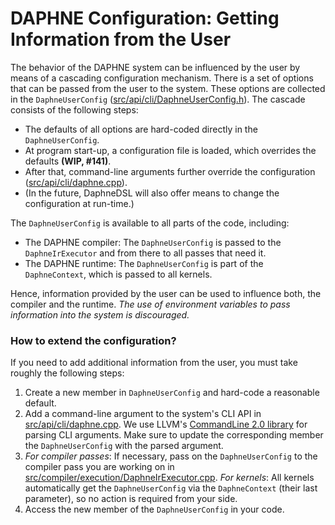 <!--
Copyright 2021 The DAPHNE Consortium

Licensed under the Apache License, Version 2.0 (the "License");
you may not use this file except in compliance with the License.
You may obtain a copy of the License at

    http://www.apache.org/licenses/LICENSE-2.0

Unless required by applicable law or agreed to in writing, software
distributed under the License is distributed on an "AS IS" BASIS,
WITHOUT WARRANTIES OR CONDITIONS OF ANY KIND, either express or implied.
See the License for the specific language governing permissions and
limitations under the License.
-->

# DAPHNE Configuration: Getting Information from the User

The behavior of the DAPHNE system can be influenced by the user by means of a cascading configuration mechanism.
There is a set of options that can be passed from the user to the system.
These options are collected in the `DaphneUserConfig` ([src/api/cli/DaphneUserConfig.h](/src/api/cli/DaphneUserConfig.h)).
The cascade consists of the following steps:

- The defaults of all options are hard-coded directly in the `DaphneUserConfig`.
- At program start-up, a configuration file is loaded, which overrides the defaults **(WIP, #141)**.
- After that, command-line arguments further override the configuration ([src/api/cli/daphne.cpp](/src/api/cli/daphne.cpp)).
- (In the future, DaphneDSL will also offer means to change the configuration at run-time.)

The `DaphneUserConfig` is available to all parts of the code, including:
- The DAPHNE compiler: The `DaphneUserConfig` is passed to the `DaphneIrExecutor` and from there to all passes that need it.
- The DAPHNE runtime: The `DaphneUserConfig` is part of the `DaphneContext`, which is passed to all kernels.

Hence, information provided by the user can be used to influence both, the compiler and the runtime.
*The use of environment variables to pass information into the system is discouraged.*

### How to extend the configuration?

If you need to add additional information from the user, you must take roughly the following steps:

1. Create a new member in `DaphneUserConfig` and hard-code a reasonable default.
2. Add a command-line argument to the system's CLI API in [src/api/cli/daphne.cpp](/src/api/cli/daphne.cpp). We use LLVM's [CommandLine 2.0 library](https://llvm.org/docs/CommandLine.html) for parsing CLI arguments. Make sure to update the corresponding member the `DaphneUserConfig` with the parsed argument.
3. *For compiler passes*: If necessary, pass on the `DaphneUserConfig` to the compiler pass you are working on in [src/compiler/execution/DaphneIrExecutor.cpp](/src/compiler/execution/DaphneIrExecutor.cpp). *For kernels*: All kernels automatically get the `DaphneUserConfig` via the `DaphneContext` (their last parameter), so no action is required from your side.
4. Access the new member of the `DaphneUserConfig` in your code.